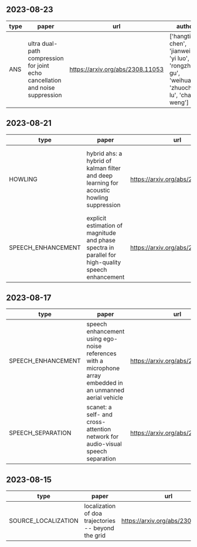 ## 2023-08-23
|type|paper|url|author|
|---|---|---|---|
|ANS|ultra dual-path compression for joint echo cancellation and noise suppression|https://arxiv.org/abs/2308.11053|['hangting chen', 'jianwei yu', 'yi luo', 'rongzhi gu', 'weihua li', 'zhuocheng lu', 'chao weng']|
## 2023-08-21
|type|paper|url|author|
|---|---|---|---|
|HOWLING|hybrid ahs: a hybrid of kalman filter and deep learning for acoustic howling suppression|https://arxiv.org/abs/2305.02583|['hao zhang', 'meng yu', 'yuzhong wu', 'tao yu', 'dong yu']|
|SPEECH_ENHANCEMENT|explicit estimation of magnitude and phase spectra in parallel for high-quality speech enhancement|https://arxiv.org/abs/2308.08926|['ye-xin lu', 'yang ai', 'zhen-hua ling']|
## 2023-08-17
|type|paper|url|author|
|---|---|---|---|
|SPEECH_ENHANCEMENT|speech enhancement using ego-noise references with a microphone array embedded in an unmanned aerial vehicle|https://arxiv.org/abs/2211.02690|['elisa tengan', 'thomas dietzen', 'santiago ruiz', 'mansour alkmim', 'joão cardenuto', 'toon van waterschoot']|
|SPEECH_SEPARATION|scanet: a self- and cross-attention network for audio-visual speech separation|https://arxiv.org/abs/2308.08143|['kai li', 'runxuan yang', 'xiaolin hu']|
## 2023-08-15
|type|paper|url|author|
|---|---|---|---|
|SOURCE_LOCALIZATION|localization of doa trajectories -- beyond the grid|https://arxiv.org/abs/2308.07265|['ruchi pandey', 'santosh nannuru']|
